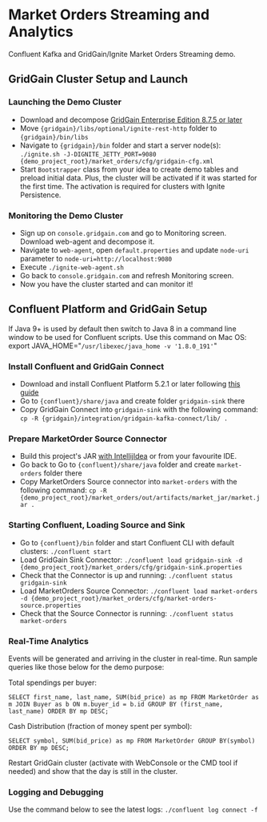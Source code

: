 # Market Orders Streaming and Analytics

Confluent Kafka and GridGain/Ignite Market Orders Streaming demo.

## GridGain Cluster Setup and Launch

### Launching the Demo Cluster
* Download and decompose [GridGain Enterprise Edition 8.7.5 or later](https://www.gridgain.com/resources/download)
* Move `{gridgain}/libs/optional/ignite-rest-http` folder to `{gridgain}/bin/libs` 
* Navigate to `{gridgain}/bin` folder and start a server node(s): `./ignite.sh -J-DIGNITE_JETTY_PORT=9080 {demo_project_root}/market_orders/cfg/gridgain-cfg.xml`
* Start `Bootstrapper` class from your idea to create demo tables and preload initial data. Plus, the cluster will
be activated if it was started for the first time. The activation is required for clusters with Ignite Persistence.

### Monitoring the Demo Cluster
* Sign up on `console.gridgain.com` and go to Monitoring screen. Download web-agent and decompose it.
* Navigate to `web-agent`, open `default.properties` and update `node-uri` parameter to `node-uri=http://localhost:9080`
* Execute `./ignite-web-agent.sh`
* Go back to `console.gridgain.com` and refresh Monitoring screen. 
* Now you have the cluster started and can monitor it!


## Confluent Platform and GridGain Setup

If Java 9+ is used by default then switch to Java 8 in a command line window to be used for Confluent
scripts. Use this command on Mac OS:
export JAVA_HOME="`/usr/libexec/java_home -v '1.8.0_191'`"

### Install Confluent and GridGain Connect
* Download and install Confluent Platform 5.2.1 or later following 
[this guide](https://docs.confluent.io/current/connect/quickstart.html#connect-quickstart)
* Go to `{confluent}/share/java` and create folder `gridgain-sink` there
* Copy GridGain Connect into `gridgain-sink` with the following command:
`cp -R {gridgain}/integration/gridgain-kafka-connect/lib/ .`

### Prepare MarketOrder Source Connector
* Build this project's JAR 
[with IntellijIdea](https://stackoverflow.com/questions/36303535/intellij-build-build-artifacts-deactivated)
or from your favourite IDE.
* Go back to Go to `{confluent}/share/java` folder and create `market-orders` folder there
* Copy MarketOrders Source connector into `market-orders` with the following command:
`cp -R {demo_project_root}/market_orders/out/artifacts/market_jar/market.jar .`

### Starting Confluent, Loading Source and Sink
* Go to `{confluent}/bin` folder and start Confluent CLI with default clusters: `./confluent start`
* Load GridGain Sink Connector:
`./confluent load gridgain-sink -d {demo_project_root}/market_orders/cfg/gridgain-sink.properties`
* Check that the Connector is up and running: `./confluent status gridgain-sink`
* Load MarketOrders Source Connector:
`./confluent load market-orders -d {demo_project_root}/market_orders/cfg/market-orders-source.properties`
* Check that the Source Connector is running: `./confluent status market-orders`

### Real-Time Analytics

Events will be generated and arriving in the cluster in real-time. Run sample queries like those below for
the demo purpose:

Total spendings per buyer:

  `SELECT first_name, last_name, SUM(bid_price) as mp
  FROM MarketOrder as m JOIN Buyer as b ON m.buyer_id = b.id
  GROUP BY (first_name, last_name) ORDER BY mp DESC;` 
  
Cash Distribution (fraction of money spent per symbol):
  
  `SELECT symbol, SUM(bid_price) as mp
   FROM MarketOrder GROUP BY(symbol) ORDER BY mp DESC; `
   

Restart GridGain cluster (activate with WebConsole or the CMD tool if needed) and show that the day
is still in the cluster.

### Logging and Debugging

Use the command below to see the latest logs: `./confluent log connect -f`